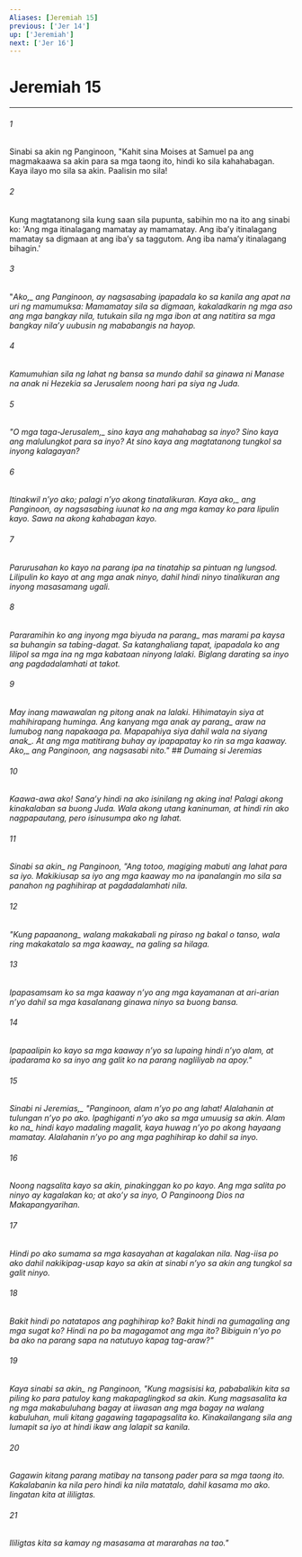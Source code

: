 ```yaml
---
Aliases: [Jeremiah 15]
previous: ['Jer 14']
up: ['Jeremiah']
next: ['Jer 16']
---
```

# Jeremiah 15

***






















###### 1 










Sinabi sa akin ng Panginoon, "Kahit sina Moises at Samuel pa ang magmakaawa sa akin para sa mga taong ito, hindi ko sila kahahabagan. Kaya ilayo mo sila sa akin. Paalisin mo sila! 





















###### 2 










Kung magtatanong sila kung saan sila pupunta, sabihin mo na ito ang sinabi ko: 'Ang mga itinalagang mamatay ay mamamatay. Ang ibaʼy itinalagang mamatay sa digmaan at ang ibaʼy sa taggutom. Ang iba namaʼy itinalagang bihagin.' 





















###### 3 










"<i class="trans-change">Ako,_ ang Panginoon, ay nagsasabing ipapadala ko sa kanila ang apat na uri ng mamumuksa: Mamamatay sila sa digmaan, kakaladkarin ng mga aso ang mga bangkay nila, tutukain sila ng mga ibon at ang natitira sa mga bangkay nilaʼy uubusin ng mababangis na hayop. 





















###### 4 










Kamumuhian sila ng lahat ng bansa sa mundo dahil sa ginawa ni Manase na anak ni Hezekia sa Jerusalem noong hari pa siya ng Juda. 





















###### 5 










"<i class="trans-change">O mga taga-Jerusalem,_ sino kaya ang mahahabag sa inyo? Sino kaya ang malulungkot para sa inyo? At sino kaya ang magtatanong tungkol sa inyong kalagayan? 





















###### 6 










Itinakwil nʼyo ako; palagi nʼyo akong tinatalikuran. Kaya <i class="trans-change">ako,_ ang Panginoon, ay nagsasabing iuunat ko na ang mga kamay ko para lipulin kayo. Sawa na akong kahabagan kayo. 





















###### 7 










Parurusahan ko kayo na parang ipa na tinatahip sa pintuan ng lungsod. Lilipulin ko kayo at ang mga anak ninyo, dahil hindi ninyo tinalikuran ang inyong masasamang ugali. 





















###### 8 










Pararamihin ko ang inyong mga biyuda na <i class="trans-change">parang_ mas marami pa kaysa sa buhangin sa tabing-dagat. Sa katanghaliang tapat, ipapadala ko ang lilipol sa mga ina ng mga kabataan ninyong lalaki. Biglang darating sa inyo ang pagdadalamhati at takot. 





















###### 9 










May inang mawawalan ng pitong anak na lalaki. Hihimatayin siya at mahihirapang huminga. Ang kanyang <i class="trans-change">mga anak ay parang_ araw na lumubog nang napakaaga pa. Mapapahiya siya <i class="trans-change">dahil wala na siyang anak_. At ang mga matitirang buhay ay ipapapatay ko rin sa mga kaaway. <i class="trans-change">Ako,_ ang Panginoon, ang nagsasabi nito." ## Dumaing si Jeremias 





















###### 10 










Kaawa-awa ako! Sanaʼy hindi na ako isinilang ng aking ina! Palagi akong kinakalaban sa buong Juda. Wala akong utang kaninuman, at hindi rin ako nagpapautang, pero isinusumpa ako ng lahat. 





















###### 11 










Sinabi <i class="trans-change">sa akin_ ng Panginoon, "Ang totoo, magiging mabuti ang lahat para sa iyo. Makikiusap sa iyo ang mga kaaway mo na ipanalangin mo sila sa panahon ng paghihirap at pagdadalamhati nila. 





















###### 12 










"<i class="trans-change">Kung papaanong_ walang makakabali ng piraso ng bakal o tanso, <i class="trans-change">wala ring makakatalo sa mga kaaway_ na galing sa hilaga. 





















###### 13 










Ipapasamsam ko sa mga kaaway nʼyo ang mga kayamanan at ari-arian nʼyo dahil sa mga kasalanang ginawa ninyo sa buong bansa. 





















###### 14 










Ipapaalipin ko kayo sa mga kaaway nʼyo sa lupaing hindi nʼyo alam, at ipadarama ko sa inyo ang galit ko na parang nagliliyab na apoy." 





















###### 15 










<i class="trans-change">Sinabi ni Jeremias,_ "Panginoon, alam nʼyo po ang lahat! Alalahanin at tulungan nʼyo po ako. Ipaghiganti nʼyo ako sa mga umuusig sa akin. <i class="trans-change">Alam ko na_ hindi kayo madaling magalit, kaya huwag nʼyo po akong hayaang mamatay. Alalahanin nʼyo po ang mga paghihirap ko dahil sa inyo. 





















###### 16 










Noong nagsalita kayo sa akin, pinakinggan ko po kayo. Ang mga salita po ninyo ay kagalakan ko; at akoʼy sa inyo, O Panginoong Dios na Makapangyarihan. 





















###### 17 










Hindi po ako sumama sa mga kasayahan at kagalakan nila. Nag-iisa po ako dahil nakikipag-usap kayo sa akin at sinabi nʼyo sa akin ang tungkol sa galit ninyo. 





















###### 18 










Bakit hindi po natatapos ang paghihirap ko? Bakit hindi na gumagaling ang mga sugat ko? Hindi na po ba magagamot ang mga ito? Bibiguin nʼyo po ba ako na parang sapa na natutuyo kapag tag-araw?" 





















###### 19 










Kaya sinabi <i class="trans-change">sa akin_ ng Panginoon, "Kung magsisisi ka, pababalikin kita sa piling ko para patuloy kang makapaglingkod sa akin. Kung magsasalita ka ng mga makabuluhang bagay at iiwasan ang mga bagay na walang kabuluhan, muli kitang gagawing tagapagsalita ko. Kinakailangang sila ang lumapit sa iyo at hindi ikaw ang lalapit sa kanila. 





















###### 20 










Gagawin kitang parang matibay na tansong pader para sa mga taong ito. Kakalabanin ka nila pero hindi ka nila matatalo, dahil kasama mo ako. Iingatan kita at ililigtas. 





















###### 21 










Ililigtas kita sa kamay ng masasama at mararahas na tao."

